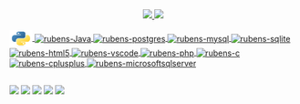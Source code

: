 <div align="center">
  <a href="https://github.com/rubensolv">
  <img height="180em" src="https://github-readme-stats.vercel.app/api?username=rubensolv&show_icons=true&theme=dracula&include_all_commits=true&count_private=true"/>
  <img height="180em" src="https://github-readme-stats.vercel.app/api/top-langs/?username=rubensolv&layout=compact&langs_count=7&theme=dracula"/>
</div>
  
<div style="display: inline_block"><br>   
  <img align="center" alt="rubens-Python" height="30" width="40" src="https://raw.githubusercontent.com/devicons/devicon/master/icons/python/python-original.svg">
  <img align="center" alt="rubens-Java" height="30" width="40" src="https://cdn.jsdelivr.net/gh/devicons/devicon/icons/java/java-original.svg">
  <img align="center" alt="rubens-postgres" height="30" width="40" src="https://cdn.jsdelivr.net/gh/devicons/devicon/icons/postgresql/postgresql-original.svg">
<img align="center" alt="rubens-mysql" height="30" width="40" src="https://cdn.jsdelivr.net/gh/devicons/devicon/icons/mysql/mysql-original.svg">
<img align="center" alt="rubens-sqlite" height="30" width="40" src="https://cdn.jsdelivr.net/gh/devicons/devicon/icons/sqlite/sqlite-original.svg">
<img align="center" alt="rubens-html5" height="30" width="40" src="https://cdn.jsdelivr.net/gh/devicons/devicon/icons/html5/html5-original.svg">
<img align="center" alt="rubens-vscode" height="30" width="40" src="https://cdn.jsdelivr.net/gh/devicons/devicon/icons/vscode/vscode-original.svg">
<img align="center" alt="rubens-php" height="30" width="40" src="https://cdn.jsdelivr.net/gh/devicons/devicon/icons/php/php-original.svg">  
<img align="center" alt="rubens-c" height="30" width="40" src="https://cdn.jsdelivr.net/gh/devicons/devicon/icons/c/c-original.svg">
<img align="center" alt="rubens-cplusplus" height="30" width="40" src="https://cdn.jsdelivr.net/gh/devicons/devicon/icons/cplusplus/cplusplus-original.svg">
<img align="center" alt="rubens-microsoftsqlserver" height="30" width="40" src="https://cdn.jsdelivr.net/gh/devicons/devicon/icons/microsoftsqlserver/microsoftsqlserver-plain.svg">
  
  
<!--   <img align="right" alt="Rafa-pic" height="150" style="border-radius:50px;" src="https://media.discordapp.net/attachments/639956127056134178/890373478988013628/Publicacoes_Instagram_1_1.png?width=676&height=676"> -->
</div>
  
 ##
  
<div> 
  <a href="https://www.youtube.com/channel/UCpc09HKBLMQoHzUYxa2ve4w" target="_blank"><img src="https://img.shields.io/badge/YouTube-FF0000?style=for-the-badge&logo=youtube&logoColor=white" target="_blank"></a> 
  <a href = "mailto:rubensolv@gmail.com"><img src="https://img.shields.io/badge/-Gmail-%23333?style=for-the-badge&logo=gmail&logoColor=white" target="_blank"></a>
  <a href="https://www.linkedin.com/in/rubensolv" target="_blank"><img src="https://img.shields.io/badge/-LinkedIn-%230077B5?style=for-the-badge&logo=linkedin&logoColor=white" target="_blank"></a> 
  <a href="https://twitter.com/Rubensd09141948" target="_blank"><img src="https://img.shields.io/badge/Twitter-1DA1F2?style=for-the-badge&logo=twitter&logoColor=white" target="_blank"></a> 
  <a href="https://rubensoliveiramoraes.wordpress.com/" target="_blank"><img src="https://img.shields.io/badge/Wordpress-21759B?style=for-the-badge&logo=wordpress&logoColor=white" target="_blank"></a> 
  
 
<!--   ![Snake animation](https://github.com/rafaballerini/rafaballerini/blob/output/github-contribution-grid-snake.svg) -->
 
</div>  
  
<!--
**rubensolv/rubensolv** is a ✨ _special_ ✨ repository because its `README.md` (this file) appears on your GitHub profile.

Here are some ideas to get you started:

- 🔭 I’m currently working on ...
- 🌱 I’m currently learning ...
- 👯 I’m looking to collaborate on ...
- 🤔 I’m looking for help with ...
- 💬 Ask me about ...
- 📫 How to reach me: ...
- 😄 Pronouns: ...
- ⚡ Fun fact: ...
-->
